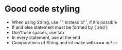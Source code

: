 # Good code styling

- When using String, use "" instead of ', if it's possible
- If and else statement must be formed by { and }
- Don't use spaces, use tab
- In every statement, use at the end
- Comparations of String and int make with === or !==
